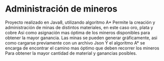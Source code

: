 # Administración de mineros
Proyecto realizado en Java8, utilizando algoritmo A*
Permite la creación y administración de minas de distintos materiales, en este caso oro, plata y cobre
Asi como asignación mas óptima de los mineros disponibles para obtener la mayor ganancia.
Las minas se pueden generar gráficamente, asi como cargarse previamente con un archivo Json
Y el algoritmo A* se encarga de encontrar el camino mas óptimo que deben recorrer los mineros
Para obtener la mayor cantidad de material y ganancias posibles.
